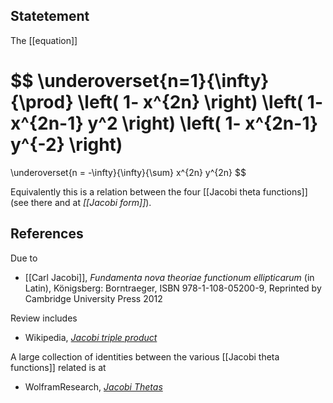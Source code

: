 
## Statetement

The [[equation]]

$$
  \underoverset{n=1}{\infty}{\prod}
  \left(
    1- x^{2n}
  \right)
  \left(
    1- x^{2n-1} y^2
  \right)
  \left(
    1- x^{2n-1} y^{-2}
  \right)
  =
  \underoverset{n = -\infty}{\infty}{\sum}
  x^{2n} y^{2n}
$$

Equivalently this is a relation between the four [[Jacobi theta functions]] (see there and at _[[Jacobi form]]_).

## References

Due to 

* [[Carl Jacobi]],  _Fundamenta nova theoriae functionum ellipticarum_ (in Latin), Königsberg: Borntraeger, ISBN 978-1-108-05200-9, Reprinted by Cambridge University Press 2012

Review includes

* Wikipedia, _[Jacobi triple product](http://en.wikipedia.org/wiki/Jacobi_triple_product)_

A large collection of identities between the various [[Jacobi theta functions]] related is at 

* WolframResearch, _[Jacobi Thetas](http://functions.wolfram.com/EllipticFunctions/EllipticThetaPrime4/introductions/JacobiThetas/ShowAll.html)_
